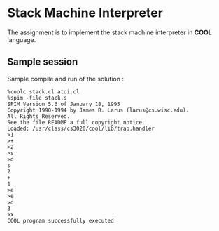 # Stack Machine Interpreter
The assignment is to implement the stack machine interpreter in **COOL** language. 

## Sample session
Sample compile and run of the solution :
```
%coolc stack.cl atoi.cl
%spim -file stack.s
SPIM Version 5.6 of January 18, 1995
Copyright 1990-1994 by James R. Larus (larus@cs.wisc.edu).
All Rights Reserved.
See the file README a full copyright notice.
Loaded: /usr/class/cs3020/cool/lib/trap.handler
>1
>+
>2
>s
>d
s
2
+
1
>e
>e
>d
3
>x
COOL program successfully executed
```